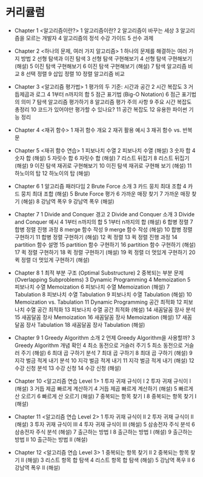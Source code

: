 # 커리큘럼

* Chapter 1 <알고리즘이란?>
 1 알고리즘이란?
 2 알고리즘이 바꾸는 세상
 3 알고리즘을 모르는 개발자
 4 알고리즘의 정석 수강 가이드
 5 선수 과제

* Chapter 2 <하나의 문제, 여러 가지 알고리즘>
 1 하나의 문제를 해결하는 여러 가지 방법
 2 선형 탐색과 이진 탐색
 3 선형 탐색 구현해보기
 4 선형 탐색 구현해보기 (해설)
 5 이진 탐색 구현해보기
 6 이진 탐색 구현해보기 (해설)
 7 탐색 알고리즘 비교
 8 선택 정렬
 9 삽입 정렬
10 정렬 알고리즘 비교

* Chapter 3 <알고리즘 평가법>
 1 평가의 두 기준: 시간과 공간
 2 시간 복잡도
 3 거듭제곱과 로그
 4 1부터 n까지의 합
 5 점근 표기법 (Big-O Notation)
 6 점근 표기법의 의미
 7 탐색 알고리즘 평가하기
 8 알고리즘 평가 주의 사항
 9 주요 시간 복잡도 총정리
 10 코드가 있어야만 평가할 수 있나요?
 11 공간 복잡도
 12 유용한 파이썬 기능 정리

* Chapter 4 <재귀 함수>
 1 재귀 함수 개요
 2 재귀 활용 예시
 3 재귀 함수 vs. 반복문

* Chapter 5 <재귀 함수 연습>
 1 피보나치 수열
 2 피보나치 수열 (해설)
 3 숫자 합
 4 숫자 합 (해설)
 5 자릿수 합
 6 자릿수 합 (해설)
 7 리스트 뒤집기
 8 리스트 뒤집기 (해설)
 9 이진 탐색 재귀로 구현해보기
10 이진 탐색 재귀로 구현해 보기 (해설)
11 하노이의 탑
12 하노이의 탑 (해설)

* Chapter 6 <Brute Force>
 1 알고리즘 패러다임
 2 Brute Force 소개
 3 카드 뭉치 최대 조합
 4 카드 뭉치 최대 조합 (해설)
 5 Brute Force 평가
 6 가까운 매장 찾기
 7 가까운 매장 찾기 (해설)
 8 강남역 폭우
 9 강남역 폭우 (해설)

* Chapter 7 <Divide and Conquer>
 1 Divide and Conquer 경고
 2 Divide and Conquer 소개
 3 Divide and Conquer 예시
 4 1부터 n까지의 합
 5 1부터 n까지의 합 (해설)
 6 합병 정렬
 7 합병 정렬 진행 과정
 8 merge 함수 작성
 9 merge 함수 작성 (해설)
10 합병 정렬 구현하기
11 합병 정렬 구현하기 (해설)
12 퀵 정렬
13 퀵 정렬 진행 과정
14 partition 함수 설명
15 partition 함수 구현하기
16 partition 함수 구현하기 (해설)
17 퀵 정렬 구현하기
18 퀵 정렬 구현하기 (해설)
19 퀵 정렬 더 멋있게 구현하기
20 퀵 정렬 더 멋있게 구현하기 (해설)

* Chapter 8 <Dynamic Programming>
 1 최적 부분 구조 (Optimal Substructure)
 2 중복되는 부분 문제 (Overlapping Subproblems)
 3 Dynamic Programming
 4 Memoization
 5 피보나치 수열 Memoization
 6 피보나치 수열 Memoization (해설)
 7 Tabulation
 8 피보나치 수열 Tabulation
 9 피보나치 수열 Tabulation (해설)
 10 Memoization vs. Tabulation
 11 Dynamic Programming 공간 최적화
 12 피보나치 수열 공간 최적화
 13 피보나치 수열 공간 최적화 (해설)
 14 새꼼달꼼 장사 분석
 15 새꼼달꼼 장사 Memoization
 16 새꼼달꼼 장사 Memoization (해설)
 17 새꼼달꼼 장사 Tabulation
 18 새꼼달꼼 장사 Tabulation (해설)

* Chapter 9 <Greedy Algorithm>
 1 Greedy Algorithm 소개
 2 언제 Greedy Algorithm을 사용할까?
 3 Greedy Algorithm 개념 확인
 4 최소 동전으로 거슬러 주기
 5 최소 동전으로 거슬러 주기 (해설)
 6 최대 곱 구하기 분석
 7 최대 곱 구하기
 8 최대 곱 구하기 (해설)
 9 지각 벌금 적게 내기 분석
 10 지각 벌금 적게 내기
 11 지각 벌금 적게 내기 (해설)
 12 수강 신청 분석
 13 수강 신청
 14 수강 신청 (해설)

* Chapter 10 <알고리즘 연습 Level 1>
 1 투자 귀재 규식이 I
 2 투자 귀재 규식이 I (해설)
 3 거듭 제곱 빠르게 계산하기
 4 거듭 제곱 빠르게 계산하기 (해설)
 5 빠르게 산 오르기
 6 빠르게 산 오르기 (해설)
 7 중복되는 항목 찾기 I
 8 중복되는 항목 찾기 I (해설)

* Chapter 11 <알고리즘 연습 Level 2>
 1 투자 귀재 규식이 II
 2 투자 귀재 규식이 II (해설)
 3 투자 귀재 규식이 III
 4 투자 귀재 규식이 III (해설)
 5 삼송전자 주식 분석
 6 삼송전자 주식 분석 (해설)
 7 출근하는 방법 I
 8 출근하는 방법 I (해설)
 9 출근하는 방법 II
 10 출근하는 방법 II (해설)

* Chapter 12 <알고리즘 연습 Level 3>
 1 중복되는 항목 찾기 II
 2 중복되는 항목 찾기 II (해설)
 3 리스트 항목 합 탐색
 4 리스트 항목 합 탐색 (해설)
 5 강남역 폭우 II
 6 강남역 폭우 II (해설)